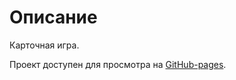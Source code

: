 # Описание

Карточная игра.

Проект доступен для просмотра на [GitHub-pages](https://tbsthemountainssay.github.io/Seven/).
